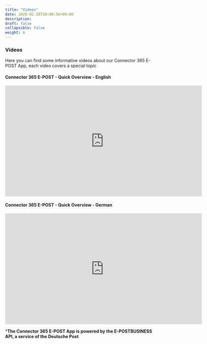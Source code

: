 ```yaml
---
title: "Videos"
date: 2020-02-28T10:08:56+09:00
description: 
draft: false
collapsible: false
weight: 6
---
```

### Videos

Here you can find some informative videos about our Connector 365 E-POST App, each video covers a special topic

#### Connector 365 E-POST - Quick Overview - English
<p style="text-align: center;">
<iframe width="640" height="360" src="https://www.youtube.com/embed/1RVKaTl5BbQ" title="YouTube video player" frameborder="0" allow="accelerometer; autoplay; clipboard-write; encrypted-media; gyroscope; picture-in-picture" allowfullscreen></iframe>
</p>

#### Connector 365 E-POST - Quick Overview - German
<p style="text-align: center;">
<iframe width="640" height="360" src="https://www.youtube.com/embed/P0lfFN8yFkM" title="YouTube video player" frameborder="0" allow="accelerometer; autoplay; clipboard-write; encrypted-media; gyroscope; picture-in-picture" allowfullscreen></iframe>
</p>



***The Connector 365 E-POST App is powered by the E-POSTBUSINESS API, a service of the Deutsche Post**
